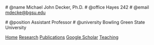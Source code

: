 
<div markdown="1" class="info">

<div markdown="1" class="contact comment">

\# @name   Michael John Decker, Ph.D.
\# @office Hayes 242
\# @email  [mdecke@bgsu.edu](mailto:mdecke@bgsu.edu)

</div>

<div markdown="1" class="position comment">

\# @position   Assistant Professor
\# @university Bowling Green State University

</div>

</div>

<div markdown="1" class="menu">

[Home](index.html "Home page")
[Research](research.html "A brief description of my research")
[Publications](publications.html "List of all publications")
[Google Scholar](https://scholar.google.com/citations?user=2E-jE6IAAAAJ&hl=en "Publications and # citations")
[Teaching](teaching.html "Previous teaching")

</div>

